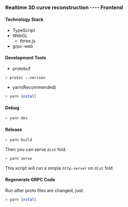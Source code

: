 ### Realtime 3D curve reconstruction ---- Frontend

#### Technology Stack

- TypeScript
- WebGL
    - three.js
- grpc-web

#### Development Tools

- protobuf

```bash
> protoc --version
```

- yarn(Recommended)

```bash
> yarn install
```

#### Debug

```bash
> yarn dev
```

#### Release

```bash
> yarn build
```

Then you can serve `dist` fold.

```bash
> yarn serve
```

This script will run a simple `http-server` on `dist` fold.

#### Regenerate GRPC Code

Run after proto files are changed, just:

```bash
> yarn install
```
